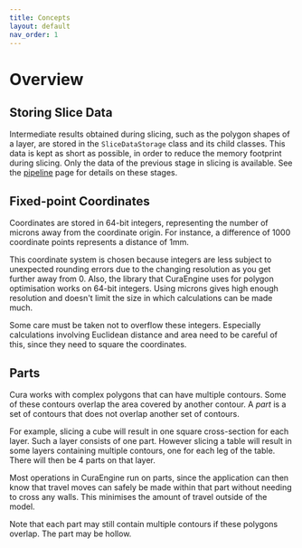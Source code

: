 ```yaml
---
title: Concepts
layout: default
nav_order: 1
---
```


Overview
========

Storing Slice Data
----
Intermediate results obtained during slicing, such as the polygon shapes of a layer, are stored in the `SliceDataStorage` class and its child classes. This data is kept as short as possible, in order to reduce the memory footprint during slicing. Only the data of the previous stage in slicing is available. See the [pipeline](pipeline.md) page for details on these stages.

Fixed-point Coordinates
----
Coordinates are stored in 64-bit integers, representing the number of microns away from the coordinate origin. For instance, a difference of 1000 coordinate points represents a distance of 1mm.

This coordinate system is chosen because integers are less subject to unexpected rounding errors due to the changing resolution as you get further away from 0. Also, the library that CuraEngine uses for polygon optimisation works on 64-bit integers. Using microns gives high enough resolution and doesn't limit the size in which calculations can be made much.

Some care must be taken not to overflow these integers. Especially calculations involving Euclidean distance and area need to be careful of this, since they need to square the coordinates.

Parts
-----
Cura works with complex polygons that can have multiple contours. Some of these contours overlap the area covered by another contour. A *part* is a set of contours that does not overlap another set of contours.

For example, slicing a cube will result in one square cross-section for each layer. Such a layer consists of one part. However slicing a table will result in some layers containing multiple contours, one for each leg of the table. There will then be 4 parts on that layer.

Most operations in CuraEngine run on parts, since the application can then know that travel moves can safely be made within that part without needing to cross any walls. This minimises the amount of travel outside of the model.

Note that each part may still contain multiple contours if these polygons overlap. The part may be hollow.